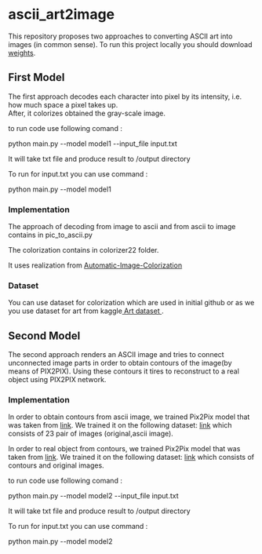 # ascii_art2image

This repository proposes two approaches to converting ASCII art into images (in common sense).
To run this project locally you should download  [weights](https://drive.google.com/file/d/1FJ_AnUD9Nd6noHf8HZNeEpgKpepx1GYc/view?usp=sharing).

## First Model 
The first approach decodes each character into pixel by its intensity, i.e. how much space a pixel takes up.   
After, it colorizes obtained the gray-scale image.

to run code use following comand : 

python main.py --model model1 --input_file input.txt

It will take txt file and produce result to /output directory


To run for input.txt you can use command :

python main.py --model model1


### Implementation
The approach of decoding from image to ascii and from ascii to image contains in pic_to_ascii.py


The colorization contains in colorizer22 folder.

It uses realization from  <a href="https://github.com/Armour/Automatic-Image-Colorization" title="link">
Automatic-Image-Colorization </a>

### Dataset
You can use dataset for colorization which are used in initial github or as we you use dataset for art from kaggle<a href="https://www.kaggle.com/c/painter-by-numbers" title="link">
Art dataset </a>.


## Second Model

The second approach renders an ASCII image and tries to connect unconnected image parts in order to obtain contours of the image(by means of PIX2PIX).
Using these contours it tires to reconstruct to a real object using PIX2PIX network.

### Implementation 
In order to obtain contours from ascii image, we trained Pix2Pix model that was taken from [link](https://github.com/affinelayer/pix2pix-tensorflow). We trained it on the following dataset: [link](https://github.com/OsciiArt/DeepAA/tree/master/sample%20images) which 
consists of 23 pair of images (original,ascii image).


In order to real object from contours, we trained Pix2Pix model that was taken from [link](https://github.com/affinelayer/pix2pix-tensorflow). We trained it on the following dataset: [link](https://github.com/mtli/PhotoSketch) which 
consists of contours and original images.

to run code use following comand : 

python main.py --model model2 --input_file input.txt

It will take txt file and produce result to /output directory


To run for input.txt you can use command :

python main.py --model model2

